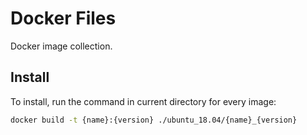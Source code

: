# Docker Files
Docker image collection.

## Install
To install, run the command in current directory for every image:
```bash
docker build -t {name}:{version} ./ubuntu_18.04/{name}_{version}
```
